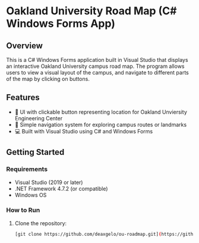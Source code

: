 # Oakland University Road Map (C# Windows Forms App)

## Overview

This is a C# Windows Forms application built in Visual Studio that displays an interactive Oakland University campus road map. 
The program allows users to view a visual layout of the campus, and navigate to different parts of the map by clicking on buttons.

## Features

- 📍 UI with clickable button representing location for Oakland Unviersity Engineering Center
- 🧭 Simple navigation system for exploring campus routes or landmarks
- 💻 Built with Visual Studio using C# and Windows Forms

## Getting Started

### Requirements

- Visual Studio (2019 or later)
- .NET Framework 4.7.2 (or compatible)
- Windows OS

### How to Run

1. Clone the repository:
   ```bash
   [git clone https://github.com/deaxgelo/ou-roadmap.git](https://github.com/deaxgelo/OU-RoadMap)
